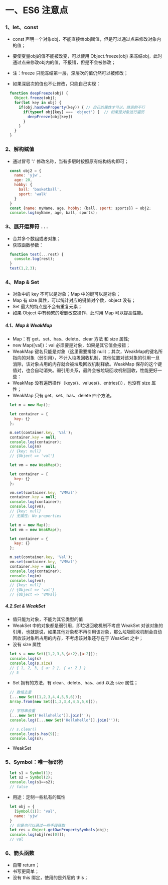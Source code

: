 # 一、ES6 注意点
### 1、let、const
- const 声明一个对象obj，不能直接给obj赋值，但是可以通过点来修改对象内的值；
- 要使变量obj的值不能被改变，可以使用 Object.freeze(obj) 来冻结obj，此时通过点来修改obj内的值，不报错，但是不会被修改；
- 注：freeze 只能冻结第一层，深层次的值仍然可以被修改；

- 如果深层次的值也不让修改，只能自己实现：
```js
  function deepFreeze(obj) {
    Object.freeze(obj);
    for(let key in obj) {
      if(obj.hasOwnProperty(key)) { // 自己的属性才可以，继承的不行
        if(typeof obj[key] === 'object') {  // 如果是对象进行遍历
          deepFreeze(obj[key])
        }
      }
    }
  } 
```

### 2、解构赋值
- 通过冒号 ':' 修改名称，当有多层时按照原有结构结构即可；
```js
  const obj2 = {
    name: 'yjw',
    age: 20,
    hobby: {
      ball: 'basketball',
      sport: 'walk'
    }
  }
  const {name: myName, age, hobby: {ball, sport: sports}} = obj2;
  console.log(myName, age, ball, sports);
```

### 3、展开运算符 `...`
- 合并多个数组或者对象；
- 获取函数参数：
```js
  function test(...rest) {
    console.log(rest);
  }
  test(1,2,3);
```

### 4、Map & Set
- 对象中的 key 不可以是对象；Map 中的键可以是对象；
- Map 有 size 属性，可以统计对应的键值对个数，object 没有；
- Set 最大的特点是不会有重复元素；
- 如果 Object 中有频繁的增删改查操作，此时用 Map 可以提高性能。

##### 4.1、Map & WeakMap
- Map：有 get、set、has、delete、clear 方法 和 size 属性;
- new Map([val])：val 必须要是对象，如果是其它值会报错；
- WeakMap 键名只能是对象（这里需要排除 null）；其次，WeakMap的键名所指向的对象（弱引用），不计入垃圾回收机制，其他位置对该对象的引用一旦消除，该对象占用的内存就会被垃圾回收机制释放。WeakMap 保存的这个键值对，也会自动消失。弱引用关系，最终会被垃圾回收机制回收，性能更好一些：   
- WeakMap 没有遍历操作（keys()、values()、entries()），也没有 size 属性；
- WeakMap 只有 get、set、has、delete 四个方法。
```js
  let m = new Map();

  let container = {
    key: {}
  };

  m.set(container.key, 'Val');
  container.key = null;
  console.log(container);
  console.log(m)
  // {key: null}
  // {Object => 'val'}
```
```js
  let vm = new WeakMap();

  let container = {
    key: {}
  };

  vm.set(container.key, 'VMVal')
  container.key = null;
  console.log(container);
  console.log(vm);
  // {key: null}
  // 无属性: No properties
```   
```js
  let m = new Map();
  let vm = new WeakMap();

  let container = {
    key: {}
  };

  m.set(container.key, 'Val');
  vm.set(container.key, 'VMVal')
  container.key = null;
  console.log(container);
  console.log(m)
  console.log(vm);
  // {key: null}
  // {Object => 'val'}
  // {Object => 'VMVal}
```  

##### 4.2.Set & WeakSet
- 值只能为对象，不能为其它类型的值
- WeakSet 中的对象都是弱引用，即垃圾回收机制不考虑 WeakSet 对该对象的引用，也就是说，如果其他对象都不再引用该对象，那么垃圾回收机制会自动回收该对象所占用的内存，不考虑该对象还存在于 WeakSet 之中；
- 没有 size 属性
```js
  let s = new Set([1,2,3,3,{a:2},{a:2}]);
  console.log(s)
  console.log(s.size)
  // { 1, 2, 3, { a: 2 }, { a: 2 } }
  // 5
```
- Set 拥有的方法，有 clear、delete、has、add 以及 size 属性；
```js
  // 数组去重
  [...new Set([1,2,3,4,4,5,5,6])];
  Array.from(new Set([1,2,3,4,4,5,5,6]));

  // 字符串去重
  [...new Set('Hellohello')].join('');
  console.log([...new Set('Hellohello')].join(''));

  // s.clear()
  console.log(s.has(9));
  console.log(s);
```
- WeakSet

### 5、Symbol：唯一标识符
```js
  let s1 = Symbol(1);
  let s2 = Symbol(2);
  console.log(s1==s2);
  // false
```
- 用途：定制一些私有的属性
```js
  let obj = {
    [Symbol(1)]: 'val',
    name: 'yjw' 
  }
  // 但是也可以通过一些手段获取
  let res = Object.getOwnPropertySymbols(obj);
  console.log(obj[res[0]]);
  // val
```

### 6、箭头函数
- 自带 return；
- 书写更简单；
- 没有 this 绑定，使用的是外层的 this；